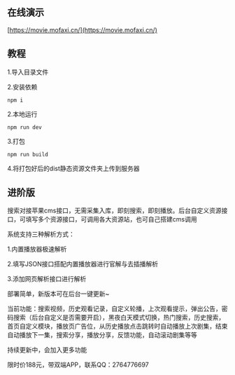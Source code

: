 ## 在线演示

[https://movie.mofaxi.cn/](https://movie.mofaxi.cn/)

## 教程

1.导入目录文件

2.安装依赖

`npm i`

2.本地运行

`npm run dev`

3.打包

`npm run build`

4.将打包好后的dist静态资源文件夹上传到服务器

## 进阶版

搜索对接苹果cms接口，无需采集入库，即刻搜索，即刻播放。后台自定义资源接口，可填写多个资源接口，可调用各大资源站，也可自己搭建cms调用

系统支持三种解析方式：

1.内置播放器极速解析

2.填写JSON接口搭配内置播放器进行官解与去插播解析

3.添加网页解析接口进行解析

部署简单，新版本可在后台一键更新~

当前功能：搜索视频，历史观看记录，自定义轮播，上次观看提示，弹出公告，密码搜索（后台自定义是否需要开启），黑夜白天模式切换，热门搜索，历史搜索，首页自定义模块，播放页广告位，从历史播放点击跳转时自动播放上次剧集，结束自动播放下一集，搜索分享，播放分享，反馈功能，自动滚动剧集等等

持续更新中，会加入更多功能

限时价188元，带双端APP，联系QQ：2764776697

